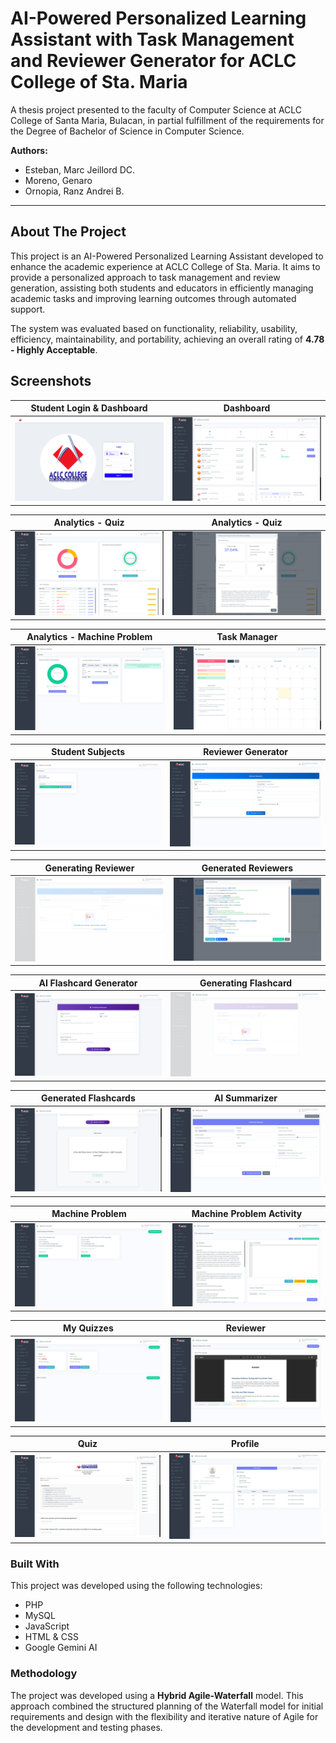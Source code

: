 # AI-Powered Personalized Learning Assistant with Task Management and Reviewer Generator for ACLC College of Sta. Maria

A thesis project presented to the faculty of Computer Science at ACLC College of Santa Maria, Bulacan, in partial fulfillment of the requirements for the Degree of Bachelor of Science in Computer Science.

**Authors:**
* Esteban, Marc Jeillord DC.
* Moreno, Genaro
* Ornopia, Ranz Andrei B.

---

## About The Project

This project is an AI-Powered Personalized Learning Assistant developed to enhance the academic experience at ACLC College of Sta. Maria. It aims to provide a personalized approach to task management and review generation, assisting both students and educators in efficiently managing academic tasks and improving learning outcomes through automated support.

The system was evaluated based on functionality, reliability, usability, efficiency, maintainability, and portability, achieving an overall rating of **4.78 - Highly Acceptable**.

## Screenshots

| Student Login & Dashboard | Dashboard |
| :---: | :---: |
| ![Screenshot1](screenshot1.png) | ![Screenshot2](screenshot2.png) |

| Analytics - Quiz | Analytics - Quiz |
| :---: | :---: |
| ![Screenshot3](screenshot3.png) | ![Screenshot4](screenshot4.png) |

| Analytics - Machine Problem | Task Manager |
| :---: | :---: |
| ![Screenshot5](Screenshot5.png) | ![Screenshot6](Screenshot6.png) |

| Student Subjects | Reviewer Generator |
| :---: | :---: |
| ![Screenshot7](Screenshot7.png) | ![Screenshot8](Screenshot8.png) |

| Generating Reviewer | Generated Reviewers |
| :---: | :---: |
| ![Screenshot9](Screenshot9.png) | ![Screenshot10](Screenshot10.png) |

| AI Flashcard Generator | Generating Flashcard |
| :---: | :---: |
| ![Screenshot11](Screenshot11.png) | ![Screenshot12](Screenshot12.png) |

| Generated Flashcards | AI Summarizer |
| :---: | :---: |
| ![Screenshot13](Screenshot13.png) | ![Screenshot14](Screenshot14.png) |

| Machine Problem | Machine Problem Activity |
| :---: | :---: |
| ![Screenshot15](Screenshot15.png) | ![Screenshot16](Screenshot16.png) |

| My Quizzes | Reviewer |
| :---: | :---: |
| ![Screenshot17](Screenshot17.png) | ![Screenshot18](Screenshot18.png) |

| Quiz | Profile |
| :---: | :---: |
| ![Screenshot19](Screenshot19.png) | ![Screenshot20](Screenshot20.png) |

### Built With

This project was developed using the following technologies:

* PHP
* MySQL
* JavaScript
* HTML & CSS
* Google Gemini AI

### Methodology

The project was developed using a **Hybrid Agile-Waterfall** model. This approach combined the structured planning of the Waterfall model for initial requirements and design with the flexibility and iterative nature of Agile for the development and testing phases.
